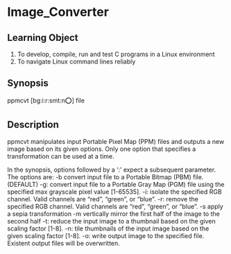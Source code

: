 # Image_Converter

## Learning Object
1. To develop, compile, run and test C programs in a Linux environment 
2. To navigate Linux command lines reliably 

## Synopsis
ppmcvt [bg:i:r:smt:n:o:] file 

## Description
ppmcvt manipulates input Portable Pixel Map (PPM) files and outputs a new image based 
on its given options. Only one option that specifies a transformation can be used at a time. 
 
In the synopsis, options followed by a ‘:’ expect a subsequent parameter. The options are: 
-b 
convert input file to a Portable Bitmap (PBM) file. (DEFAULT) 
-g: 
convert input file to a Portable Gray Map (PGM) file using the specified max grayscale 
pixel value [1-65535]. 
-i: 
isolate the specified RGB channel. Valid channels are “red”, “green”, or “blue”. 
-r: 
remove the specified RGB channel. Valid channels are “red”, “green”, or “blue”. 
-s 
apply a sepia transformation 
-m 
vertically mirror the first half of the image to the second half 
-t: 
reduce the input image to a thumbnail based on the given scaling factor [1-8]. 
-n: 
tile thumbnails of the input image based on the given scaling factor [1-8]. 
-o: 
write output image to the specified file. Existent output files will be overwritten. 

